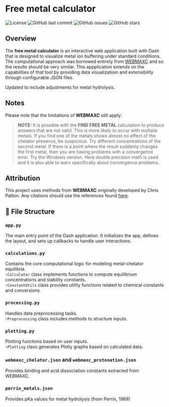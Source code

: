 # Free metal calculator

![License](https://img.shields.io/github/license/joel-rosenbaum/free_metal)
![GitHub last commit](https://img.shields.io/github/last-commit/joel-rosenbaum/free_metal)
![GitHub issues](https://img.shields.io/github/issues/joel-rosenbaum/free_metal)
![GitHub stars](https://img.shields.io/github/stars/joel-rosenbaum/free_metal?style=social)

## Overview

The **free metal calculator** is an interactive web application built with Dash that is designed to visualize metal ion buffering under standard conditions. The computational approach was borrowed entirely from [WEBMAXC](https://somapp.ucdmc.ucdavis.edu/pharmacology/bers/maxchelator/webmaxc/webmaxcS.htm) and so the results should be very similar. This appplication extends on the capabilities of that tool by providing data visualizatioin and extensibility through configurable JSON files. 

Updated to include adjustments for metal hydrolysis.

## Notes

Please note that the limitations of **WEBMAXC** still apply:

> **NOTE:** It is possible with the **FIND FREE METAL** calculation to produce answers that are not valid. This is more likely to occur with multiple metals. If you find one of the metals shows almost no effect of the chelator presence, be suspicious. Try different concentrations of the second metal. If there is a point where the result suddenly changes the first metal, then you are having problems with a convergence error. Try the Windows version. Here double precision math is used and it is also able to warn specifically about convergence problems.

## Attribution

This project uses methods from **WEBMAXC** originally developed by Chris Patton. Any citations should use the references found [here](https://somapp.ucdmc.ucdavis.edu/pharmacology/bers/maxchelator/references.htm).

## 📂 File Structure

### `app.py`
The main entry point of the Dash application. It initializes the app, defines the layout, and sets up callbacks to handle user interactions.

### `calculations.py`
Contains the core computational logic for modeling metal-chelator equilibria.<br>
-`Calculator` class implements functions to compute equilibrium concentrations and stability constants.<br>
-`ConstantUtils` class provides utility functions related to chemical constants and conversions.

### `processing.py`
Handles data preprocessing tasks.<br>
-`Preprocessing` class includes methods to structure inputs.

### `plotting.py`
Plotting functions based on user inputs.<br>
-`Plotting` class generates Plotly graphs based on calculated data.

### `webmaxc_chelator.json` and `webmaxc_protonation.json`
Provides binding and acid dissociation constants extracted from WEBMAXC.

### `perrin_metals.json`
Provides pKa values for metal hydrolysis (from Perrin, 1969)
